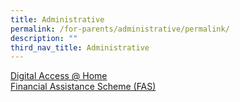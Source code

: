```yaml
---
title: Administrative
permalink: /for-parents/administrative/permalink/
description: ""
third_nav_title: Administrative
---
```

[Digital Access @ Home](www.digitalaccess.gov.sg) <br>
[Financial Assistance Scheme (FAS)](https://www.moe.gov.sg/financial-matters/financial-assistance) <br>
